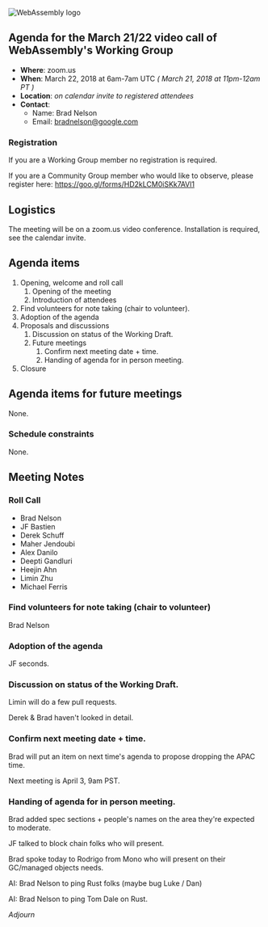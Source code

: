 ![WebAssembly logo](/images/WebAssembly.png)

## Agenda for the March 21/22 video call of WebAssembly's Working Group

- **Where**: zoom.us
- **When**: March 22, 2018 at 6am-7am UTC *( March 21, 2018 at 11pm-12am PT )*
- **Location**: *on calendar invite to registered attendees*
- **Contact**:
    - Name: Brad Nelson
    - Email: bradnelson@google.com

### Registration

If you are a Working Group member no registration is required.

If you are a Community Group member who would like to observe, please register
here:
https://goo.gl/forms/HD2kLCM0iSKk7AVl1

## Logistics

The meeting will be on a zoom.us video conference.
Installation is required, see the calendar invite.

## Agenda items

1. Opening, welcome and roll call
    1. Opening of the meeting
    1. Introduction of attendees
1. Find volunteers for note taking (chair to volunteer).
1. Adoption of the agenda
1. Proposals and discussions
    1. Discussion on status of the Working Draft.
    1. Future meetings
       1. Confirm next meeting date + time.
       1. Handing of agenda for in person meeting.
1. Closure

## Agenda items for future meetings

None.

### Schedule constraints

None.

## Meeting Notes
### Roll Call
* Brad Nelson
* JF Bastien
* Derek Schuff
* Maher Jendoubi
* Alex Danilo
* Deepti Gandluri
* Heejin Ahn
* Limin Zhu
* Michael Ferris


### Find volunteers for note taking (chair to volunteer)
Brad Nelson
### Adoption of the agenda
JF seconds.
### Discussion on status of the Working Draft.

Limin will do a few pull requests.

Derek & Brad haven't looked in detail.

### Confirm next meeting date + time.

Brad will put an item on next time's agenda to propose dropping the APAC time.

Next meeting is April 3, 9am PST.

### Handing of agenda for in person meeting.

Brad added spec sections + people's names on the area they're expected to moderate.

JF talked to block chain folks who will present.

Brad spoke today to Rodrigo from Mono who will present on their GC/managed objects needs.

AI: Brad Nelson to ping Rust folks (maybe bug Luke / Dan)

AI: Brad Nelson to ping Tom Dale on Rust.

*Adjourn*

